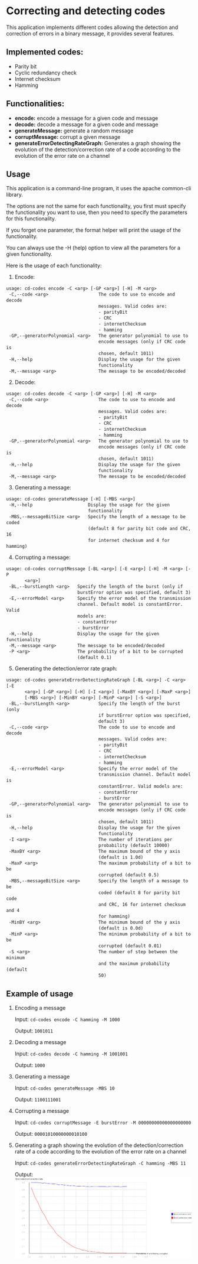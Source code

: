 # Correcting and detecting codes

This application implements different codes allowing the detection and correction of errors in a binary message, it
provides several features.

## Implemented codes:

- Parity bit
- Cyclic redundancy check
- Internet checksum
- Hamming

## Functionalities:

- **encode:** encode a message for a given code and message
- **decode:** decode a message for a given code and message
- **generateMessage:** generate a random message
- **corruptMessage:** corrupt a given message
- **generateErrorDetectingRateGraph:** Generates a graph showing the evolution of the detection/correction rate of a
  code according to the evolution of the error rate on a channel

## Usage

This application is a command-line program, it uses the apache common-cli library.

The options are not the same for each functionality, you first must specify the functionality you want to use, then you
need to specify the parameters for this functionality.

If you forget one parameter, the format helper will print the usage of the functionality.

You can always use the -H (help) option to view all the parameters for a given functionality.

Here is the usage of each functionality:

1. Encode:

```
usage: cd-codes encode -C <arg> [-GP <arg>] [-H] -M <arg>
 -C,--code <arg>                   The code to use to encode and decode
                                   messages. Valid codes are:
                                   - parityBit
                                   - CRC
                                   - internetChecksum
                                   - hamming
 -GP,--generatorPolynomial <arg>   The generator polynomial to use to
                                   encode messages (only if CRC code is
                                   chosen, default 1011)
 -H,--help                         Display the usage for the given
                                   functionality
 -M,--message <arg>                The message to be encoded/decoded
   ```

2. Decode:

```
usage: cd-codes decode -C <arg> [-GP <arg>] [-H] -M <arg>
 -C,--code <arg>                   The code to use to encode and decode
                                   messages. Valid codes are:
                                   - parityBit
                                   - CRC
                                   - internetChecksum
                                   - hamming
 -GP,--generatorPolynomial <arg>   The generator polynomial to use to
                                   encode messages (only if CRC code is
                                   chosen, default 1011)
 -H,--help                         Display the usage for the given
                                   functionality
 -M,--message <arg>                The message to be encoded/decoded
   ```

3. Generating a message:

```
usage: cd-codes generateMessage [-H] [-MBS <arg>]
 -H,--help                     Display the usage for the given
                               functionality
 -MBS,--messageBitSize <arg>   Specify the length of a message to be coded
                               (default 8 for parity bit code and CRC, 16
                               for internet checksum and 4 for hamming)
   ```

4. Corrupting a message:

```
usage: cd-codes corruptMessage [-BL <arg>] [-E <arg>] [-H] -M <arg> [-P
       <arg>]
 -BL,--burstLength <arg>   Specify the length of the burst (only if
                           burstError option was specified, default 3)
 -E,--errorModel <arg>     Specify the error model of the transmission
                           channel. Default model is constantError. Valid
                           models are:
                           - constantError
                           - burstError
 -H,--help                 Display the usage for the given functionality
 -M,--message <arg>        The message to be encoded/decoded
 -P <arg>                  The probability of a bit to be corrupted
                           (default 0.1)
   ```

5. Generating the detection/error rate graph:

```
usage: cd-codes generateErrorDetectingRateGraph [-BL <arg>] -C <arg> [-E
       <arg>] [-GP <arg>] [-H] [-I <arg>] [-MaxBY <arg>] [-MaxP <arg>]
       [-MBS <arg>] [-MinBY <arg>] [-MinP <arg>] [-S <arg>]
 -BL,--burstLength <arg>           Specify the length of the burst (only
                                   if burstError option was specified,
                                   default 3)
 -C,--code <arg>                   The code to use to encode and decode
                                   messages. Valid codes are:
                                   - parityBit
                                   - CRC
                                   - internetChecksum
                                   - hamming
 -E,--errorModel <arg>             Specify the error model of the
                                   transmission channel. Default model is
                                   constantError. Valid models are:
                                   - constantError
                                   - burstError
 -GP,--generatorPolynomial <arg>   The generator polynomial to use to
                                   encode messages (only if CRC code is
                                   chosen, default 1011)
 -H,--help                         Display the usage for the given
                                   functionality
 -I <arg>                          The number of iterations per
                                   probability (default 10000)
 -MaxBY <arg>                      The maximum bound of the y axis
                                   (default is 1.0d)
 -MaxP <arg>                       The maximum probability of a bit to be
                                   corrupted (default 0.5)
 -MBS,--messageBitSize <arg>       Specify the length of a message to be
                                   coded (default 8 for parity bit code
                                   and CRC, 16 for internet checksum and 4
                                   for hamming)
 -MinBY <arg>                      The minimum bound of the y axis
                                   (default is 0.0d)
 -MinP <arg>                       The minimum probability of a bit to be
                                   corrupted (default 0.01)
 -S <arg>                          The number of step between the minimum
                                   and the maximum probability (default
                                   50)
   ```

## Example of usage

1. Encoding a message

   Input: `cd-codes encode -C hamming -M 1000`

   Output: `1001011`

2. Decoding a message

   Input: `cd-codes decode -C hamming -M 1001001`

   Output: `1000`

3. Generating a message

   Input: `cd-codes generateMessage -MBS 10`

   Output: `1100111001`

4. Corrupting a message

   Input: `cd-codes corruptMessage -E burstError -M 00000000000000000000`

   Output: `00001010000000010100`

5. Generating a graph showing the evolution of the detection/correction rate of a code according to the evolution of the
   error rate on a channel

   Input: `cd-codes generateErrorDetectingRateGraph -C hamming -MBS 11`

   Output:
   ![Alt text](/GenerateHammingGraph.png?raw=true "Evolution of detecting and correcting rate for a given error rate using Hamming code")